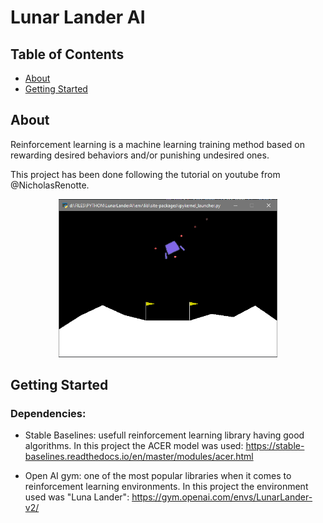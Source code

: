 # Lunar Lander AI

## Table of Contents

- [About](#about)
- [Getting Started](#getting_started)

## About <a name = "about"></a>

Reinforcement learning is a machine learning training method based on rewarding desired behaviors and/or punishing undesired ones.

This project has been done following the tutorial on youtube from @NicholasRenotte.

<p align="center">
  <img src="utils/game.png" width="350" alt="accessibility text">
</p>

## Getting Started <a name = "getting_started"></a>


### Dependencies:

- Stable Baselines: usefull reinforcement learning library having good algorithms. In this project the ACER model was used: https://stable-baselines.readthedocs.io/en/master/modules/acer.html


- Open AI gym: one of the most popular libraries when it comes to reinforcement learning environments. In this project the environment used was "Luna Lander": https://gym.openai.com/envs/LunarLander-v2/


